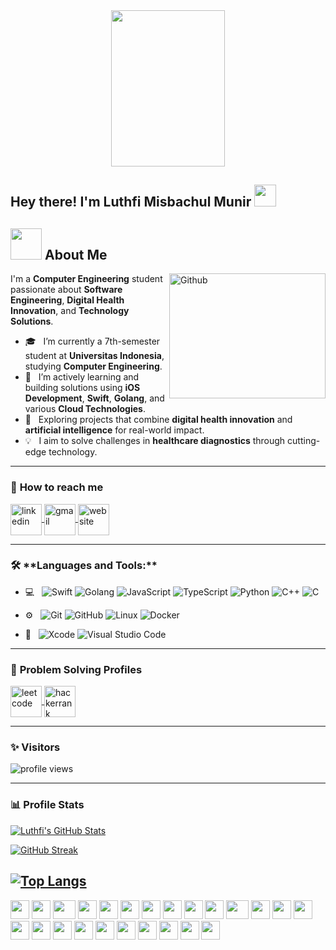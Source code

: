 <div align="center">
  <img src="https://github.com/Mo-Alsehli/Mo-Alsehli/assets/98949843/7b841857-16fb-422d-9297-be42e3eaf3a9" height="250px" width="60%" />
</div>

<h2> Hey there! I'm Luthfi Misbachul Munir <img src="https://media.giphy.com/media/hvRJCLFzcasrR4ia7z/giphy.gif" width="35"></h2>

## <picture><img src="https://github.com/7oSkaaa/7oSkaaa/blob/main/Images/about_me.gif?raw=true" width="50px"></picture> About Me

<img align="right" width="250px" height="200px" alt="Github" src="https://github.com/Mo-Alsehli/Mo-Alsehli/assets/98949843/92f233e8-fd56-4521-bc8e-b48fe669209a" />

I'm a **Computer Engineering** student passionate about **Software Engineering**, **Digital Health Innovation**, and **Technology Solutions**.

- 🎓 &nbsp; I’m currently a 7th-semester student at **Universitas Indonesia**, studying **Computer Engineering**.
- 🌱 &nbsp; I’m actively learning and building solutions using **iOS Development**, **Swift**, **Golang**, and various **Cloud Technologies**.
- 🚀 &nbsp; Exploring projects that combine **digital health innovation** and **artificial intelligence** for real-world impact.
- 💡 &nbsp; I aim to solve challenges in **healthcare diagnostics** through cutting-edge technology.

---

### 🤝 **How to reach me**
<p align="left">
  <a href="https://www.linkedin.com/in/luthfiimm/" target="blank">
    <img align="center" src="https://user-images.githubusercontent.com/88904952/234979284-68c11d7f-1acc-4f0c-ac78-044e1037d7b0.png" alt="linkedin" height="50" width="50" />
  </a>
  <a href="mailto:luthfi.career1@gmail.com" target="blank">
    <img align="center" src="https://github.com/Mo-Alsehli/Mo-Alsehli/assets/98949843/6d935082-a6bb-4f5d-be13-87b821d8421c" alt="gmail" height="50" width="50" />
  </a>
  <a href="https://luthfi-space.web.id" target="blank">
    <img align="center" src="https://luthfi-space.web.id/favicon.ico" alt="website" height="50" width="50" />
  </a>
</p>

---

<h3> 🛠️ **Languages and Tools:**</h3>

- 💻 &nbsp;
  ![Swift](https://img.shields.io/badge/-Swift-333333?style=flat&logo=swift&logoColor=F05138)
  ![Golang](https://img.shields.io/badge/-Golang-333333?style=flat&logo=go&logoColor=00ADD8)
  ![JavaScript](https://img.shields.io/badge/-JavaScript-333333?style=flat&logo=javascript&logoColor=F7DF1E)
  ![TypeScript](https://img.shields.io/badge/-TypeScript-333333?style=flat&logo=typescript&logoColor=3178C6)
  ![Python](https://img.shields.io/badge/-Python-333333?style=flat&logo=python)
  ![C++](https://img.shields.io/badge/-C++-333333?style=flat&logo=cplusplus&logoColor=00599C)
  ![C](https://img.shields.io/badge/-C-333333?style=flat&logo=c&logoColor=A8B9CC)

- ⚙️ &nbsp;
  ![Git](https://img.shields.io/badge/-Git-333333?style=flat&logo=git)
  ![GitHub](https://img.shields.io/badge/-GitHub-333333?style=flat&logo=github)
  ![Linux](https://img.shields.io/badge/-Linux-333333?style=flat&logo=linux&logoColor=FCC624)
  ![Docker](https://img.shields.io/badge/-Docker-333333?style=flat&logo=docker&logoColor=2496ED)

- 🔧 &nbsp;
  ![Xcode](https://img.shields.io/badge/-Xcode-333333?style=flat&logo=xcode&logoColor=1575F9)
  ![Visual Studio Code](https://img.shields.io/badge/-Visual%20Studio%20Code-333333?style=flat&logo=visual-studio-code&logoColor=007ACC)

---

### 🚀 **Problem Solving Profiles**
<p align="left">
  <a href="https://leetcode.com/luthfiimm" target="blank">
    <img align="center" src="https://github.com/Mo-Alsehli/Mo-Alsehli/assets/98949843/ccea8959-b23e-4619-893d-18f85870b45e" alt="leetcode" height="50" width="50" />
  </a>
  <a href="https://www.hackerrank.com/luthfiimm" target="blank">
    <img align="center" src="https://github.com/Mo-Alsehli/Mo-Alsehli/assets/98949843/b0b5cfe3-3565-41d1-a1f5-6a3f88f4c42f" alt="hackerrank" height="50" width="50" />
  </a>
</p>

---

### ✨ **Visitors**
<p align="left">
  <img src="https://komarev.com/ghpvc/?username=Luthfii1" alt="profile views" />
</p>

---

### 📊 **Profile Stats**
[![Luthfi's GitHub Stats](https://github-readme-stats.vercel.app/api?username=Luthfii1&show_icons=true&title_color=fff&icon_color=79ff97&text_color=9f9f9f&bg_color=151515)](https://github.com/Luthfii1/github-readme-stats)

[![GitHub Streak](https://nirzak-streak-stats.vercel.app/?user=Luthfii1)](https://github.com/Luthfii1/github-readme-stats) 

[![Top Langs](https://github-readme-stats.vercel.app/api/top-langs/?username=luthfii1&hide=c,meson)](https://github.com/luthfii1/github-readme-stats)
---

<!-- ### 🐍 **Contribution Graph**

<div align="center">
  <img src="https://github.com/1999AZZAR/1999AZZAR/blob/readme/resources/img/grid-snake.svg" alt="contribution graph" />
</div>

--- -->

<div>
    <img src="https://cultofthepartyparrot.com/parrots/hd/githubparrot.gif" width="30" height="30"/>
    <img src="https://cultofthepartyparrot.com/flags/hd/indiaparrot.gif" width="30" height="30"/>
    <img src="https://cultofthepartyparrot.com/parrots/asyncparrot.gif" width="36" height="30"/>
    <img src="https://cultofthepartyparrot.com/parrots/hd/exceptionallyfastparrot.gif" width="30" height="30"/>
    <img src="https://cultofthepartyparrot.com/parrots/hd/60fpsparrot.gif" width="30" height="30"/>
    <img src="https://cultofthepartyparrot.com/parrots/hd/jumpingparrot.gif" width="30" height="30"/>
    <img src="https://cultofthepartyparrot.com/parrots/hd/opensourceparrot.gif" width="30" height="30"/>
    <img src="https://cultofthepartyparrot.com/parrots/hd/dealwithitnowparrot.gif" width="30" height="30"/>
    <img src="https://cultofthepartyparrot.com/parrots/hd/hypnoparrotlight.gif" width="30" height="30"/>
    <img src="https://cultofthepartyparrot.com/parrots/databaseparrot.gif" width="30" height="30"/>
    <img src="https://cultofthepartyparrot.com/parrots/fixparrot.gif" width="36" height="30"/>
    <img src="https://cultofthepartyparrot.com/parrots/hd/laptop_parrot.gif" width="30" height="30"/>
    <img src="https://cultofthepartyparrot.com/parrots/hd/spinningparrot.gif" width="30" height="30"/>
    <img src="https://cultofthepartyparrot.com/parrots/hd/levitationparrot.gif" width="30" height="30"/>
    <img src="https://cultofthepartyparrot.com/parrots/hd/meldparrot.gif" width="30" height="30"/>
    <img src="https://cultofthepartyparrot.com/parrots/slomoparrot.gif" width="30" height="30"/>
    <img src="https://cultofthepartyparrot.com/parrots/hd/moonwalkingparrot.gif" width="30" height="30"/>
    <img src="https://cultofthepartyparrot.com/parrots/hd/stableparrot.gif" width="30" height="30"/>
    <img src="https://cultofthepartyparrot.com/parrots/hd/scienceparrot.gif" width="30" height="30"/>
    <img src="https://cultofthepartyparrot.com/parrots/hd/pirateparrot.gif" width="30" height="30"/>
    <img src="https://cultofthepartyparrot.com/parrots/hd/footballparrot.gif" width="30" height="30"/>
    <img src="https://cultofthepartyparrot.com/parrots/hd/illuminatiparrot.gif" width="30" height="30"/>
    <img src="https://cultofthepartyparrot.com/parrots/hd/hypnoparrotdark.gif" width="30" height="30"/>
    <img src="https://cultofthepartyparrot.com/parrots/hd/mustacheparrot.gif" width="30" height="30"/>
</div>
